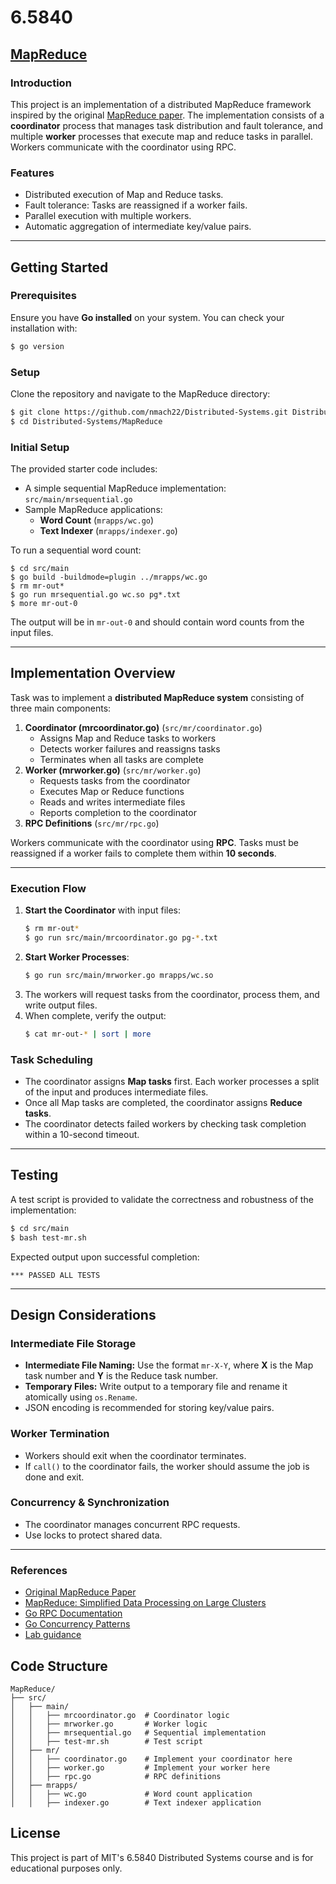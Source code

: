 # 6.5840

## [MapReduce](https://pdos.csail.mit.edu/6.824/labs/lab-mr.html)

### Introduction

This project is an implementation of a distributed MapReduce framework inspired by the original [MapReduce paper](https://static.googleusercontent.com/media/research.google.com/en//archive/mapreduce-osdi04.pdf). The implementation consists of a **coordinator** process that manages task distribution and fault tolerance, and multiple **worker** processes that execute map and reduce tasks in parallel. Workers communicate with the coordinator using RPC.

### Features

- Distributed execution of Map and Reduce tasks.
- Fault tolerance: Tasks are reassigned if a worker fails.
- Parallel execution with multiple workers.
- Automatic aggregation of intermediate key/value pairs.

---

## Getting Started

### Prerequisites

Ensure you have **Go installed** on your system. You can check your installation with:

```sh
$ go version
```

### Setup

Clone the repository and navigate to the MapReduce directory:

```sh
$ git clone https://github.com/nmach22/Distributed-Systems.git Distributed-Systems
$ cd Distributed-Systems/MapReduce
```

### Initial Setup
The provided starter code includes:
- A simple sequential MapReduce implementation: `src/main/mrsequential.go`
- Sample MapReduce applications:
    - **Word Count** (`mrapps/wc.go`)
    - **Text Indexer** (`mrapps/indexer.go`)

To run a sequential word count:
```
$ cd src/main
$ go build -buildmode=plugin ../mrapps/wc.go
$ rm mr-out*
$ go run mrsequential.go wc.so pg*.txt
$ more mr-out-0
```

The output will be in `mr-out-0` and should contain word counts from the input files.

---

## Implementation Overview
Task was to implement a **distributed MapReduce system** consisting of three main components:

1. **Coordinator (mrcoordinator.go)** (`src/mr/coordinator.go`)
    - Assigns Map and Reduce tasks to workers
    - Detects worker failures and reassigns tasks
    - Terminates when all tasks are complete
2. **Worker (mrworker.go)** (`src/mr/worker.go`)
    - Requests tasks from the coordinator
    - Executes Map or Reduce functions
    - Reads and writes intermediate files
    - Reports completion to the coordinator
3. **RPC Definitions** (`src/mr/rpc.go`)

Workers communicate with the coordinator using **RPC**. Tasks must be reassigned if a worker fails to complete them within **10 seconds**.

---

### Execution Flow

1. **Start the Coordinator** with input files:
   ```sh
   $ rm mr-out*
   $ go run src/main/mrcoordinator.go pg-*.txt
   ```
2. **Start Worker Processes**:
   ```sh
   $ go run src/main/mrworker.go mrapps/wc.so
   ```
3. The workers will request tasks from the coordinator, process them, and write output files.
4. When complete, verify the output:
   ```sh
   $ cat mr-out-* | sort | more
   ```

### Task Scheduling

- The coordinator assigns **Map tasks** first. Each worker processes a split of the input and produces intermediate files.
- Once all Map tasks are completed, the coordinator assigns **Reduce tasks**.
- The coordinator detects failed workers by checking task completion within a 10-second timeout.

---

## Testing

A test script is provided to validate the correctness and robustness of the implementation:

```sh
$ cd src/main
$ bash test-mr.sh
```

Expected output upon successful completion:

```
*** PASSED ALL TESTS
```

---

## Design Considerations

### Intermediate File Storage

- **Intermediate File Naming:** Use the format `mr-X-Y`, where **X** is the Map task number and **Y** is the Reduce task number.
- **Temporary Files:** Write output to a temporary file and rename it atomically using `os.Rename`.
- JSON encoding is recommended for storing key/value pairs.

### Worker Termination

- Workers should exit when the coordinator terminates.
- If `call()` to the coordinator fails, the worker should assume the job is done and exit.

### Concurrency & Synchronization

- The coordinator manages concurrent RPC requests.
- Use locks to protect shared data.
---


### References

- [Original MapReduce Paper](https://static.googleusercontent.com/media/research.google.com/en//archive/mapreduce-osdi04.pdf)
- [MapReduce: Simplified Data Processing on Large Clusters](https://research.google/pubs/pub62/)
- [Go RPC Documentation](https://pkg.go.dev/net/rpc)
- [Go Concurrency Patterns](https://go.dev/doc/effective_go#concurrency)
- [Lab guidance](https://pdos.csail.mit.edu/6.824/labs/guidance.html)


## Code Structure
```
MapReduce/
├── src/
│   ├── main/
│   │   ├── mrcoordinator.go  # Coordinator logic
│   │   ├── mrworker.go       # Worker logic
│   │   ├── mrsequential.go   # Sequential implementation
│   │   ├── test-mr.sh        # Test script
│   ├── mr/
│   │   ├── coordinator.go    # Implement your coordinator here
│   │   ├── worker.go         # Implement your worker here
│   │   ├── rpc.go            # RPC definitions
│   ├── mrapps/
│   │   ├── wc.go             # Word count application
│   │   ├── indexer.go        # Text indexer application
```



## License
This project is part of MIT's 6.5840 Distributed Systems course and is for educational purposes only.
